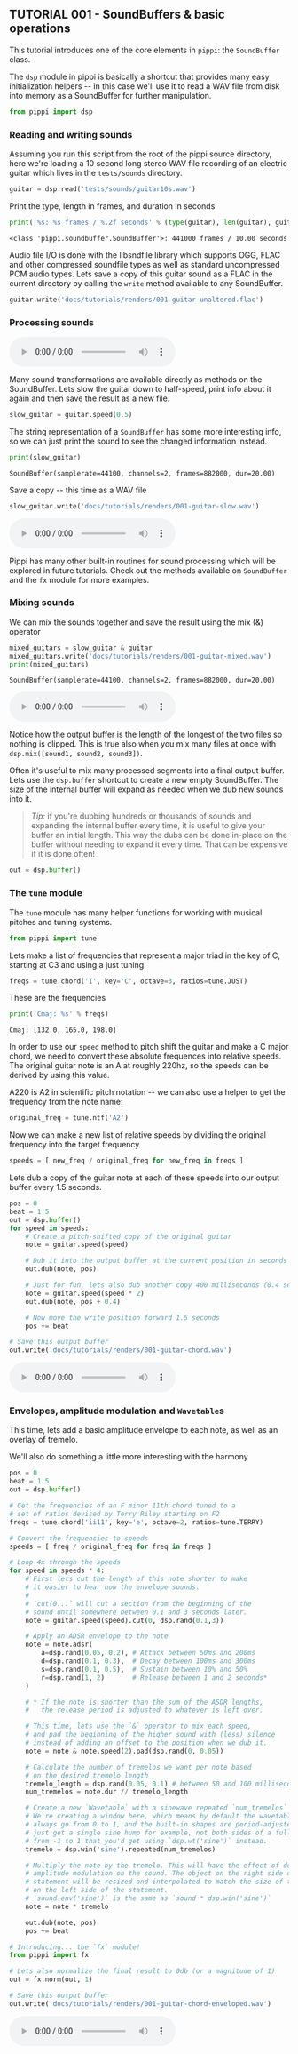 ## TUTORIAL 001 - SoundBuffers & basic operations

This tutorial introduces one of the core elements in `pippi`: 
the `SoundBuffer` class. 

The `dsp` module in pippi is basically a shortcut that provides 
many easy initialization helpers -- in this case we'll use it to 
read a WAV file from disk into memory as a SoundBuffer for further 
manipulation.


```python
from pippi import dsp
```



### Reading and writing sounds

Assuming you run this script from the root of the pippi source directory, 
here we're loading a 10 second long stereo WAV file recording of an 
electric guitar which lives in the `tests/sounds` directory.


```python
guitar = dsp.read('tests/sounds/guitar10s.wav')
```



Print the type, length in frames, and duration in seconds


```python
print('%s: %s frames / %.2f seconds' % (type(guitar), len(guitar), guitar.dur))
```

```
<class 'pippi.soundbuffer.SoundBuffer'>: 441000 frames / 10.00 seconds
```



Audio file I/O is done with the libsndfile library which supports 
OGG, FLAC and other compressed soundfile types as well as standard 
uncompressed PCM audio types. Lets save a copy of this guitar sound 
as a FLAC in the current directory by calling the `write` method available 
to any SoundBuffer.


```python
guitar.write('docs/tutorials/renders/001-guitar-unaltered.flac')
```



### Processing sounds

<audio src="/docs/tutorials/renders/001-guitar-unaltered.flac" controls></audio>

Many sound transformations are available directly as methods on the SoundBuffer.
Lets slow the guitar down to half-speed, print info about it again and then save the 
result as a new file.


```python
slow_guitar = guitar.speed(0.5)
```



The string representation of a `SoundBuffer` has some more interesting info, so we can 
just print the sound to see the changed information instead.


```python
print(slow_guitar)
```

```
SoundBuffer(samplerate=44100, channels=2, frames=882000, dur=20.00)
```



Save a copy -- this time as a WAV file


```python
slow_guitar.write('docs/tutorials/renders/001-guitar-slow.wav')
```



<audio src="/docs/tutorials/renders/001-guitar-slow.wav" controls></audio>

Pippi has many other built-in routines for sound processing which will be explored in future tutorials. 
Check out the methods available on `SoundBuffer` and the `fx` module for more examples.

### Mixing sounds

We can mix the sounds together and save the result using the mix (&) operator


```python
mixed_guitars = slow_guitar & guitar
mixed_guitars.write('docs/tutorials/renders/001-guitar-mixed.wav')
print(mixed_guitars)
```

```
SoundBuffer(samplerate=44100, channels=2, frames=882000, dur=20.00)
```



<audio src="/docs/tutorials/renders/001-guitar-mixed.wav" controls></audio>

Notice how the output buffer is the length of the longest of the two files so nothing is clipped. 
This is true also when you mix many files at once with `dsp.mix([sound1, sound2, sound3])`.

Often it's useful to mix many processed segments into a final output buffer. Lets use the `dsp.buffer` shortcut to create a 
new empty SoundBuffer. The size of the internal buffer will expand as needed when we dub new sounds into it.

> *Tip:* if you're dubbing hundreds or thousands of sounds and expanding the internal buffer every time, it is 
> useful to give your buffer an initial length. This way the dubs can be done in-place on the buffer without 
> needing to expand it every time. That can be expensive if it is done often!


```python
out = dsp.buffer()
```



### The `tune` module

The `tune` module has many helper functions for working with musical pitches and tuning systems.


```python
from pippi import tune
```



Lets make a list of frequencies that represent a major triad in the key of C, starting at C3 and using a just tuning.


```python
freqs = tune.chord('I', key='C', octave=3, ratios=tune.JUST)
```



These are the frequencies


```python
print('Cmaj: %s' % freqs)
```

```
Cmaj: [132.0, 165.0, 198.0]
```



In order to use our `speed` method to pitch shift the guitar and make a C major chord, 
we need to convert these absolute frequences into relative speeds. The original guitar 
note is an A at roughly 220hz, so the speeds can be derived by using this value.

A220 is A2 in scientific pitch notation -- we can also use a helper to get the frequency 
from the note name:


```python
original_freq = tune.ntf('A2')
```



Now we can make a new list of relative speeds by dividing the original frequency into the target frequency


```python
speeds = [ new_freq / original_freq for new_freq in freqs ]
```



Lets dub a copy of the guitar note at each of these speeds into our output buffer every 1.5 seconds.


```python
pos = 0  
beat = 1.5
out = dsp.buffer()
for speed in speeds:
    # Create a pitch-shifted copy of the original guitar
    note = guitar.speed(speed)

    # Dub it into the output buffer at the current position in seconds
    out.dub(note, pos)

    # Just for fun, lets also dub another copy 400 milliseconds (0.4 seconds) later that's an octave higher
    note = guitar.speed(speed * 2)
    out.dub(note, pos + 0.4) 

    # Now move the write position forward 1.5 seconds
    pos += beat

# Save this output buffer
out.write('docs/tutorials/renders/001-guitar-chord.wav')
```



<audio src="/docs/tutorials/renders/001-guitar-chord.wav" controls></audio>

### Envelopes, amplitude modulation and `Wavetable`s

This time, lets add a basic amplitude envelope to each note, as well as an overlay of tremelo.

We'll also do something a little more interesting with the harmony


```python
pos = 0  
beat = 1.5
out = dsp.buffer()

# Get the frequencies of an F minor 11th chord tuned to a 
# set of ratios devised by Terry Riley starting on F2
freqs = tune.chord('ii11', key='e', octave=2, ratios=tune.TERRY)

# Convert the frequencies to speeds
speeds = [ freq / original_freq for freq in freqs ]

# Loop 4x through the speeds
for speed in speeds * 4:
    # First lets cut the length of this note shorter to make 
    # it easier to hear how the envelope sounds.
    #
    # `cut(0...` will cut a section from the beginning of the 
    # sound until somewhere between 0.1 and 3 seconds later.
    note = guitar.speed(speed).cut(0, dsp.rand(0.1,3))

    # Apply an ADSR envelope to the note
    note = note.adsr(
        a=dsp.rand(0.05, 0.2), # Attack between 50ms and 200ms
        d=dsp.rand(0.1, 0.3),  # Decay between 100ms and 300ms
        s=dsp.rand(0.1, 0.5),  # Sustain between 10% and 50%
        r=dsp.rand(1, 2)       # Release between 1 and 2 seconds*
    )

    # * If the note is shorter than the sum of the ASDR lengths, 
    #   the release period is adjusted to whatever is left over.

    # This time, lets use the `&` operator to mix each speed, 
    # and pad the beginning of the higher sound with (less) silence 
    # instead of adding an offset to the position when we dub it.
    note = note & note.speed(2).pad(dsp.rand(0, 0.05))

    # Calculate the number of tremelos we want per note based 
    # on the desired tremelo length
    tremelo_length = dsp.rand(0.05, 0.1) # between 50 and 100 milliseconds
    num_tremelos = note.dur // tremelo_length

    # Create a new `Wavetable` with a sinewave repeated `num_tremelos` times.
    # We're creating a window here, which means by default the wavetable will 
    # always go from 0 to 1, and the built-in shapes are period-adjusted so you 
    # just get a single sine hump for example, not both sides of a full sinewave 
    # from -1 to 1 that you'd get using `dsp.wt('sine')` instead.
    tremelo = dsp.win('sine').repeated(num_tremelos) 

    # Multiply the note by the tremelo. This will have the effect of doing an 
    # amplitude modulation on the sound. The object on the right side of the 
    # statement will be resized and interpolated to match the size of the object 
    # on the left side of the statement. 
    # `sound.env('sine')` is the same as `sound * dsp.win('sine')`
    note = note * tremelo

    out.dub(note, pos)
    pos += beat

# Introducing... the `fx` module! 
from pippi import fx

# Lets also normalize the final result to 0db (or a magnitude of 1)
out = fx.norm(out, 1)

# Save this output buffer
out.write('docs/tutorials/renders/001-guitar-chord-enveloped.wav')
```



<audio src="/docs/tutorials/renders/001-guitar-chord-enveloped.wav" controls></audio>


